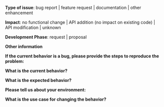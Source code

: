 <!-- Note: for support questions, you are strongly advised to use [Stack Overflow](https://stackoverflow.com/questions/tagged/chisel). -->
<!--
This repository's issues are reserved for feature requests and bug reports.
Please select the item best describing the issue in each category and delete the other items.
-->
<!-- choose all that apply -->
**Type of issue**: bug report | feature request | documentation | other enhancement

<!-- choose one -->
**Impact**: no functional change | API addition (no impact on existing code) | API modification | unknown

<!-- choose one -->
**Development Phase**: request | proposal

**Other information**
 <!-- include detailed explanation, stacktraces, related issues, suggestions how to fix, links for us to have context, eg. Stack Overflow, gitter, etc -->

**If the current behavior is a bug, please provide the steps to reproduce the problem:**

**What is the current behavior?**

**What is the expected behavior?**

**Please tell us about your environment:**
<!--    (examples)
    - version: `3.0-SNAPSHOT`
    - OS: `Linux knight 4.4.0-92-generic #115-Ubuntu SMP Thu Aug 10 09:04:33 UTC 2017 x86_64 x86_64 x86_64 GNU/Linux`
-->
**What is the use case for changing the behavior?**
